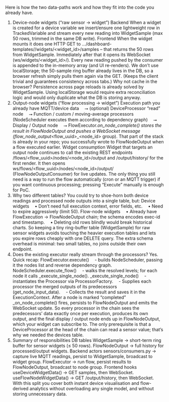 Here is how the two data-paths work and how they fit into the code you already have.
1. Device-node widgets (“raw sensor → widget”)
Backend
When a widget is created for a device variable we insert/ensure one lightweight row in TrackedVariable and stream every new reading into WidgetSample (max 50 rows, trimmed in the same DB write).
Frontend
When the widget mounts it does one HTTP GET to
…/dashboard-templates/<uuid>/widgets/<widget_id>/samples – that returns the 50 rows from WidgetSample.
Immediately after that it opens its WebSocket (ws/widgets/<widget_id>/).
Every new reading pushed by the consumer is appended to the in-memory array (and UI re-renders).
We don’t use localStorage; the 50-sample ring buffer already lives in the DB, so a browser refresh simply pulls them again via the GET. (Keeps the client trivial and guarantees consistency across tabs.)
Why not cache in the browser?
Persistence across page reloads is already solved by WidgetSample.
Using localStorage would require extra reconciliation logic and would only duplicate what the DB is storing anyway.
2. Output-node widgets (“flow processing → widget”)
Execution path you already have
MQTT/device data
 ⭢ (optional) DeviceProcessor “read” node
 ⭢ Function / custom / moving-average processors (NodeScheduler executes them according to dependency graph)
 ⭢ Display / Output node
 ⭢ FlowExecutor._on_node_complete() stores the result in FlowNodeOutput and pushes a WebSocket message (flow_node_output_<flow_uuid>_<node_id> group).
That part of the stack is already in your repo; you successfully wrote to FlowNodeOutput when a flow executed earlier.
Widget consumption
Widget that targets an output node continues to call the existing REST endpoints
/flows/<flow_uuid>/nodes/<node_id>/output and /output/history/ for the first render.
It then opens ws/flows/<flow_uuid>/nodes/<node_id>/output/ (FlowNodeOutputConsumer) for live updates.
The only thing you still need is a way to run the flow automatically (cron or an MQTT trigger) if you want continuous processing; pressing “Execute” manually is enough for PoC.
3. Why two different tables?
You could try to shoe-horn both device readings and processed node outputs into a single table, but:
Device widgets
 • Don’t need full execution context, error fields, etc.
 • Need to expire aggressively (limit 50).
Flow-node widgets
 • Already have FlowExecution → FlowNodeOutput chain; the schema encodes exec-id and timestamp.
 • Deleting old rows blindly would break historical charts.
So keeping a tiny ring-buffer table (WidgetSample) for raw sensor widgets avoids touching the heavier execution tables and lets you expire rows cheaply with one DELETE query.
The extra schema overhead is minimal: two small tables, no joins outside their own endpoint.
4. Does the existing executor really stream through the processors?
Yes. Quick recap:
FlowExecutor.execute()
 - builds NodeScheduler, passing it the nodes list and reverse dependency graph.
NodeScheduler.execute_flow()
 - walks the resolved levels; for each node it calls _execute_single_node().
_execute_single_node()
 - instantiates the Processor via ProcessorFactory.
 - Supplies each processor the merged outputs of its predecessors (get_node_input_data).
 - Collects the result and saves it in the ExecutionContext.
After a node is marked “completed” _on_node_complete() fires, persists to FlowNodeOutput and emits the WebSocket update.
So every processor in the chain sees the predecessors’ data exactly once per execution, produces its own output, and the final display / output node ends up in FlowNodeOutput, which your widget can subscribe to. The only prerequisite is that a DeviceProcessor at the head of the chain can read a sensor value; that’s why we needed the devices table.
5. Summary of responsibilities
DB tables
WidgetSample → short-term ring buffer for sensor widgets (≤ 50 rows).
FlowNodeOutput → full history for processed/output widgets.
Backend actors
sensors/consumers.py → capture live MQTT readings, persist to WidgetSample, broadcast to widget group.
FlowExecutor → run flow, persist results to FlowNodeOutput, broadcast to node group.
Frontend hooks
useDeviceWidgetData() → GET samples, then WebSocket.
useFlowNodeWidgetData() → GET /output/history, then WebSocket.
With this split you cover both instant device visualisation and flow-derived analytics without overloading any single model, and without storing unnecessary data.